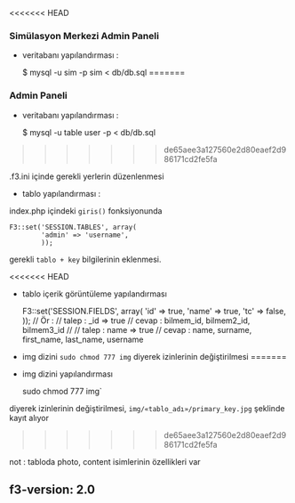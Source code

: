 <<<<<<< HEAD
### Simülasyon Merkezi Admin Paneli

- veritabanı yapılandırması :

    $ mysql -u sim -p sim < db/db.sql
=======
### Admin Paneli

- veritabanı yapılandırması :

    $ mysql -u table user -p  < db/db.sql
>>>>>>> de65aee3a127560e2d80eaef2d986171cd2fe5fa

.f3.ini içinde gerekli yerlerin düzenlenmesi

- tablo yapılandırması :

index.php içindeki `giris()` fonksiyonunda

	F3::set('SESSION.TABLES', array(
			'admin' => 'username',
			));

gerekli `tablo + key` bilgilerinin eklenmesi.

<<<<<<< HEAD
- tablo içerik görüntüleme yapılandırması

	F3::set('SESSION.FIELDS', array(
			'id' => true,
			'name' => true,
			'tc' => false,
			));
	// Ör :
	// talep : _id => true
	// cevap : bilmem_id, bilmem2_id, bilmem3_id
	//
	// talep : name => true
	// cevap : name, surname, first_name, last_name, username

- img dizini `sudo chmod 777 img` diyerek izinlerinin değiştirilmesi
=======
- img dizini yapılandırması



	sudo chmod 777 img`

diyerek izinlerinin değiştirilmesi, `img/«tablo_adı»/primary_key.jpg` şeklinde
kayıt alıyor
>>>>>>> de65aee3a127560e2d80eaef2d986171cd2fe5fa

not : tabloda photo, content isimlerinin özellikleri var

f3-version: 2.0
--

